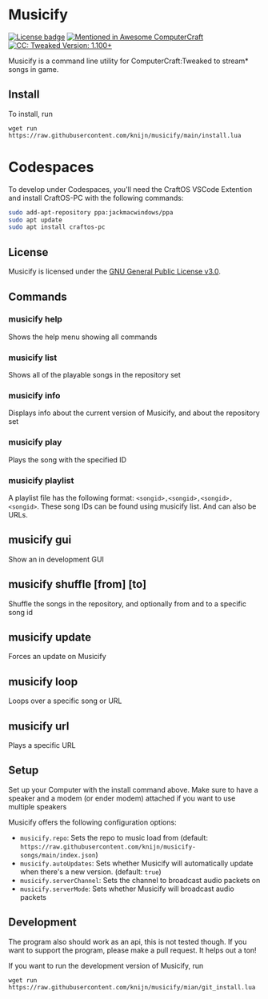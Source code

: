 # Musicify

[![License badge](https://img.shields.io/github/license/RubenHetKonijn/musicify?style=flat-square)](https://github.com/knijn/musicify/blob/main/LICENSE)
[![Mentioned in Awesome ComputerCraft](https://awesome.re/mentioned-badge-flat.svg)](https://github.com/tomodachi94/awesome-computercraft)
[![CC: Tweaked Version: 1.100+](https://img.shields.io/badge/CC:%20tweaked-1.100+-green?style=flat-square&logo=GNOME%20Terminal)](https://tweaked.cc/)

Musicify is a command line utility for ComputerCraft:Tweaked to stream\* songs in game.

## Install

To install, run

```shell
wget run https://raw.githubusercontent.com/knijn/musicify/main/install.lua
```


# Codespaces

To develop under Codespaces, you'll need the CraftOS VSCode Extention and install CraftOS-PC with the following commands:
```sh
sudo add-apt-repository ppa:jackmacwindows/ppa
sudo apt update
sudo apt install craftos-pc
```

## License

Musicify is licensed under the [GNU General Public License v3.0](LICENSE).

## Commands

### musicify help
Shows the help menu showing all commands

### musicify list
Shows all of the playable songs in the repository set

### musicify info
Displays info about the current version of Musicify, and about the repository set

### musicify play <id>
Plays the song with the specified ID

### musicify playlist <file>
A playlist file has the following format: `<songid>,<songid>,<songid>,<songid>`. These song IDs can be found using musicify list. And can also be URLs.

## musicify gui
Show an in development GUI

## musicify shuffle [from] [to]
Shuffle the songs in the repository, and optionally from and to a specific song id

## musicify update
Forces an update on Musicify

## musicify loop <id>
Loops over a specific song or URL

## musicify url <url>
Plays a specific URL

## Setup

Set up your Computer with the install command above. Make sure to have a speaker and a modem (or ender modem) attached if you want to use multiple speakers

Musicify offers the following configuration options:
- `musicify.repo`: Sets the repo to music load from (default: `https://raw.githubusercontent.com/knijn/musicify-songs/main/index.json`)
- `musicify.autoUpdates`: Sets whether Musicify will automatically update when there's a new version. (default: `true`)
- `musicify.serverChannel`: Sets the channel to broadcast audio packets on
- `musicify.serverMode`: Sets whether Musicify will broadcast audio packets

## Development

The program also should work as an api, this is not tested though.
If you want to support the program, please make a pull request. It helps out a ton!

If you want to run the development version of Musicify, run

```shell
wget run https://raw.githubusercontent.com/knijn/musicify/mian/git_install.lua
```
